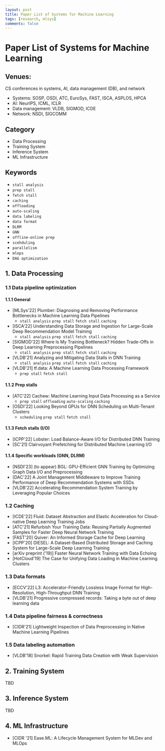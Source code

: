 ```yaml
---
layout: post
title: Paper List of Systems for Machine Learning
tags: [research, mlsys]
comments: false
---
```


# Paper List of Systems for Machine Learning

## Venues:
CS conferences in systems, AI, data management (DB), and network
- Systems: SOSP, OSDI, ATC, EuroSys, FAST, ISCA, ASPLOS, HPCA
- AI: NeurIPS, ICML, ICLR
- Data management: VLDB, SIGMOD, ICDE
- Network: NSDI, SIGCOMM

## Category
- Data Processing
- Training System
- Inference System
- ML Infrastructure

## Keywords
- `stall analysis`
- `prep stall`
- `fetch stall`
- `caching`
- `offloading`
- `auto-scaling`
- `data labeling`
- `data format`
- `DLRM`
- `GNN`
- `offline-online prep`
- `scehduling`
- `parallelism`
- `mlops`
- `DAG optimization`

## 1. Data Processing

### 1.1 Data pipeline optimization
#### 1.1.1 General
- [MLSys'22] Plumber: Diagnosing and Removing Performance Bottlenecks in Machine Learning Data Pipelines
  - `stall analysis` `prep stall` `fetch stall` `caching` 
- [ISCA'22] Understanding Data Storage and Ingestion for Large-Scale Deep Recommendation Model Training
  - `stall analysis` `prep stall` `fetch stall` `caching` 
- [SIGMOD'22] Where Is My Training Bottleneck? Hidden Trade-Offs in Deep Learning Preprocessing Pipelines
  - `stall analysis` `prep stall` `fetch stall` `caching` 
- [VLDB'21] Analyzing and Mitigating Data Stalls in DNN Training
  - `stall analysis` `prep stall` `fetch stall` `caching` 
- [VLDB'21] tf.data: A Machine Learning Data Processing Framework
  - `prep stall` `fetch stall`


#### 1.1.2 Prep stalls
- [ATC'22] Cachew: Machine Learning Input Data Processing as a Service
  - `prep stall` `offloading` `auto-scaling` `caching`
- [OSDI'22] Looking Beyond GPUs for DNN Scheduling on Multi-Tenant Clusters
  - `scheduling` `prep stall` `fetch stall`


#### 1.1.3 Fetch stalls (I/O)
- [ICPP'22] Lobster: Load Balance-Aware I/O for Distributed DNN Training
- [SC'21] Clairvoyant Prefetching for Distributed Machine Learning I/O


#### 1.1.4 Specific workloads (GNN, DLRM)
- [NSDI'23] (to appear) BGL: GPU-Efficient GNN Training by Optimizing Graph Data I/O and Preprocessing
- [DAC'22] A Joint Management Middleware to Improve Training Performance of Deep Recommendation Systems with SSDs
- [VLDB'22] Accelerating Recommendation System Training by Leveraging Popular Choices


### 1.2 Caching
- [ICDE'22] Fluid: Dataset Abstraction and Elastic Acceleration for Cloud-native Deep Learning Training Jobs
- [ATC'21] Refurbish Your Training Data: Reusing Partially Augmented Samples for Faster Deep Neural Network Training
- [FAST'20] Quiver: An Informed Storage Cache for Deep Learning
- [ICPP'20] DIESEL: A Dataset-Based Distributed Storage and Caching System for Large-Scale Deep Learning Training
- [arXiv preprint ('19)] Faster Neural Network Training with Data Echoing
- [HotCloud'19] The Case for Unifying Data Loading in Machine Learning Clusters


### 1.3 Data formats
- [ECCV'22] L3: Accelerator-Friendly Lossless Image Format for High-Resolution, High-Throughput DNN Training
- [VLDB'21] Progressive compressed records: Taking a byte out of deep learning data

### 1.4 Data pipeline fairness & correctness
- [CIDR'21] Lightweight Inspection of Data Preprocessing in Native Machine Learning Pipelines

### 1.5 Data labeling automation
- [VLDB'18] Snorkel: Rapid Training Data Creation with Weak Supervision

## 2. Training System
TBD

## 3. Inference System
TBD

## 4. ML Infrastructure
- [CIDR '21] Ease.ML: A Lifecycle Management System for MLDev and MLOps
